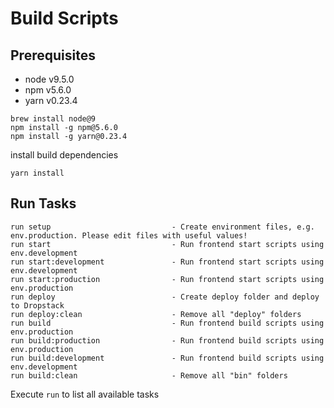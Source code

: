 # Build Scripts

## Prerequisites

* node v9.5.0
* npm v5.6.0
* yarn v0.23.4

```
brew install node@9
npm install -g npm@5.6.0
npm install -g yarn@0.23.4
```

install build dependencies
```
yarn install
```

## Run Tasks

```
run setup                           - Create environment files, e.g. env.production. Please edit files with useful values!
run start                           - Run frontend start scripts using env.development
run start:development               - Run frontend start scripts using env.development
run start:production                - Run frontend start scripts using env.production
run deploy                          - Create deploy folder and deploy to Dropstack
run deploy:clean                    - Remove all "deploy" folders
run build                           - Run frontend build scripts using env.production
run build:production                - Run frontend build scripts using env.production
run build:development               - Run frontend build scripts using env.development
run build:clean                     - Remove all "bin" folders
```

Execute `run` to list all available tasks
